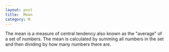 ```yaml
---
layout: post
title:  Mean
category: M
---
```

The mean is a measure of central tendency also known as the "average" of a set of numbers. The mean is calculated by summing all numbers in the set and then dividing by how many numbers there are. 
